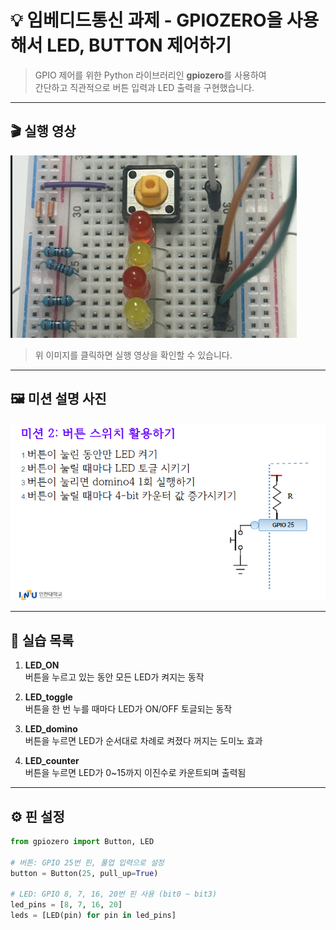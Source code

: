 # 💡 임베디드통신 과제 - GPIOZERO을 사용해서 LED, BUTTON 제어하기

> GPIO 제어를 위한 Python 라이브러리인 **gpiozero**를 사용하여  
> 간단하고 직관적으로 버튼 입력과 LED 출력을 구현했습니다.

---

## 🎬 실행 영상

[![LED 제어 시연 영상](../../images/6_assig.png)](https://youtu.be/gP-BqoA3K5k)

> 위 이미지를 클릭하면 실행 영상을 확인할 수 있습니다.

---

## 🖼️ 미션 설명 사진

![미션 설명 이미지](../../images/6_미션.png)

---

## 🧪 실습 목록

1. **LED_ON**  
   버튼을 누르고 있는 동안 모든 LED가 켜지는 동작

2. **LED_toggle**  
   버튼을 한 번 누를 때마다 LED가 ON/OFF 토글되는 동작

3. **LED_domino**  
   버튼을 누르면 LED가 순서대로 차례로 켜졌다 꺼지는 도미노 효과

4. **LED_counter**  
   버튼을 누르면 LED가 0~15까지 이진수로 카운트되며 출력됨

---

## ⚙️ 핀 설정

```python
from gpiozero import Button, LED

# 버튼: GPIO 25번 핀, 풀업 입력으로 설정
button = Button(25, pull_up=True)

# LED: GPIO 8, 7, 16, 20번 핀 사용 (bit0 ~ bit3)
led_pins = [8, 7, 16, 20]
leds = [LED(pin) for pin in led_pins]
